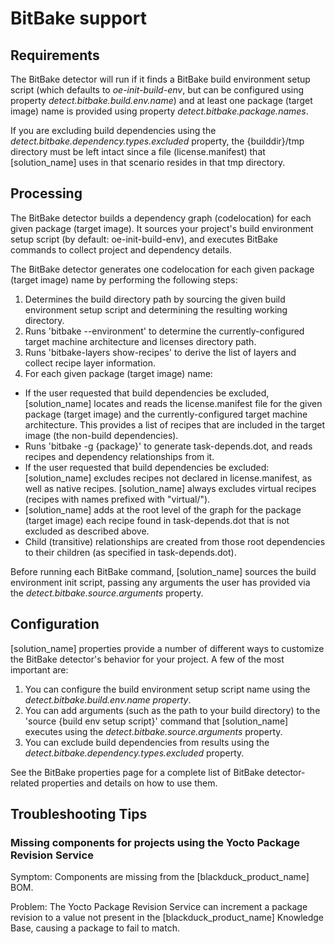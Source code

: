 # BitBake support

## Requirements

The BitBake detector will run if it finds a BitBake build environment setup script (which defaults to *oe-init-build-env*, but can be configured
using property *detect.bitbake.build.env.name*)
and at least one package (target image) name is provided using property *detect.bitbake.package.names*.

If you are excluding build dependencies using the *detect.bitbake.dependency.types.excluded* property, the {builddir}/tmp directory must be left intact since a file (license.manifest)
that [solution_name] uses in that scenario resides in that tmp directory.

## Processing

The BitBake detector builds a dependency graph (codelocation) for each given package (target image). It sources your project's build environment setup
script (by default: oe-init-build-env), and executes BitBake commands to collect project and dependency details.

The BitBake detector generates one codelocation for each given package (target image) name by performing the following steps:
1. Determines the build directory path by sourcing the given build environment setup script and determining the resulting working directory.
1. Runs 'bitbake --environment' to determine the currently-configured target machine architecture and licenses directory path.
1. Runs 'bitbake-layers show-recipes' to derive the list of layers and collect recipe layer information.
1. For each given package (target image) name:
  * If the user requested that build dependencies be excluded, [solution_name] locates and reads the license.manifest file for the given package (target image) and the currently-configured target machine architecture. This provides a list of recipes that are included in the target image (the non-build dependencies).
  * Runs 'bitbake -g {package}' to generate task-depends.dot, and reads recipes and dependency relationships from it.
  * If the user requested that build dependencies be excluded: [solution_name] excludes recipes not declared in license.manifest, as well as native recipes. [solution_name] always excludes virtual recipes (recipes with names prefixed with "virtual/").
  * [solution_name] adds at the root level of the graph for the package (target image) each recipe found in task-depends.dot that is not excluded as described above.
  * Child (transitive) relationships are created from those root dependencies to their children (as specified in task-depends.dot).

Before running each BitBake command, [solution_name] sources the build environment init script,
passing any arguments the user has provided via the *detect.bitbake.source.arguments* property.

## Configuration

[solution_name] properties provide a number of different ways to customize the BitBake detector's behavior for your project. A few of the most important are:

1. You can configure the build environment setup script name using the *detect.bitbake.build.env.name property*.
1. You can add arguments (such as the path to your build directory) to the 'source {build env setup script}' command that [solution_name] executes using the *detect.bitbake.source.arguments* property.
1. You can exclude build dependencies from results using the *detect.bitbake.dependency.types.excluded* property.

See the BitBake properties page for a complete list of BitBake detector-related properties and details on how to use them.


## Troubleshooting Tips

### Missing components for projects using the Yocto Package Revision Service

Symptom: Components are missing from the [blackduck_product_name] BOM.

Problem: The Yocto Package Revision Service can increment a package revision to a value not present in the [blackduck_product_name] Knowledge Base, causing
a package to fail to match.
